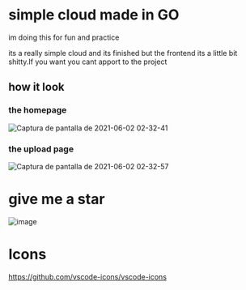 # simple cloud made in GO
im doing this for fun and practice

its a really simple cloud and its finished but the frontend its a little bit shitty.If you want you cant apport to the project
## how it look
### the homepage
![Captura de pantalla de 2021-06-02 02-32-41](https://user-images.githubusercontent.com/78381898/120442130-ead8b900-c34a-11eb-9a62-62017871ca68.png)
### the upload page
![Captura de pantalla de 2021-06-02 02-32-57](https://user-images.githubusercontent.com/78381898/120442134-ead8b900-c34a-11eb-9cbb-b4b24de0de22.png)

# give me a star
![image](https://user-images.githubusercontent.com/66473662/118324614-e184cb00-b4c7-11eb-8e9c-4812996e736c.png)

# Icons
https://github.com/vscode-icons/vscode-icons